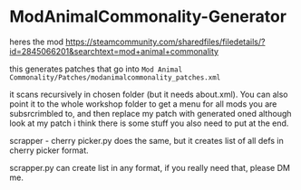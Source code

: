 # ModAnimalCommonality-Generator

heres the mod https://steamcommunity.com/sharedfiles/filedetails/?id=2845066201&searchtext=mod+animal+commonality

this generates patches that go into `Mod Animal Commonality/Patches/modanimalcommonality_patches.xml`

it scans recursively in chosen folder (but it needs about.xml). You can also point it to the whole workshop folder to get a menu for all mods you are subsrcrimbled to, and then replace my patch with generated oned although look at my patch i think there is some stuff you also need to put at the end.

scrapper - cherry picker.py does the same, but it creates list of all defs in cherry picker format.

scrapper.py can create list in any format, if you really need that, please DM me. 
